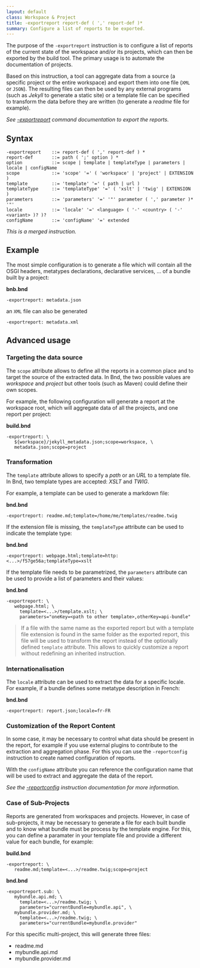 ```yaml
---
layout: default
class: Workspace & Project
title: -exportreport report-def ( ',' report-def )* 
summary: Configure a list of reports to be exported.
---
```


The purpose of the `-exportreport` instruction is to configure a list of reports of the current state of the workspace and/or its projects, which can then be exported by the build tool. The primary usage is to automate the documentation of projects. 

Based on this instruction, a tool can aggregate data from a source (a specific project or the entire workspace) and export them into one file (`XML` or `JSON`). The resulting files can then be used by any external programs (such as *Jekyll* to generate a static site) or a template file can be specified to transform the data before they are written (to generate a *readme* file for example).

*See [-exportreport](../commands/exportreport.html) command documentation to export the reports.*

## Syntax

    -exportreport    ::= report-def ( ',' report-def ) *
    report-def       ::= path ( ';' option ) *
    option           ::= scope | template | templateType | parameters | locale | configName
    scope            ::= 'scope' '=' ( 'workspace' | 'project' | EXTENSION )
    template         ::= 'template' '=' ( path | url )
    templateType     ::= 'templateType' '=' ( 'xslt' | 'twig' | EXTENSION )
    parameters       ::= 'parameters' '=' '"' parameter ( ',' parameter )* '"'
    locale           ::= 'locale' '=' <language> ( '-' <country> ( '-' <variant> )? )?
    configName       ::= 'configName' '=' extended


*This is a merged instruction.*

## Example

The most simple configuration is to generate a file which will contain all the OSGI headers, metatypes declarations, declarative services, ... of a bundle built by a project:

**bnb.bnd**

    -exportreport: metadata.json

an `XML` file can also be generated

    -exportreport: metadata.xml

## Advanced usage

### Targeting the data source

The `scope` attribute allows to define all the reports in a common place and to target the source of the extracted data. In Bnd, the two possible values are *workspace* and *project* but other tools (such as Maven) could define their own scopes. 

For example, the following configuration will generate a report at the workspace root, which will aggregate data of all the projects, and one report per project:

**build.bnd**

    -exportreport: \
       ${workspace}/jekyll_metadata.json;scope=workspace, \
       metadata.json;scope=project

### Transformation

The `template` attribute allows to specify a *path* or an *URL* to a template file. In Bnd, two template types are accepted: *XSLT* and *TWIG*.

For example, a template can be used to generate a markdown file:

**bnd.bnd**

    -exportreport: readme.md;template=/home/me/templates/readme.twig


If the extension file is missing, the `templateType` attribute can be used to indicate the template type:

**bnd.bnd**

    -exportreport: webpage.html;template=http:<...>/f57ge56a;templateType=xslt

If the template file needs to be parametrized, the `parameters` attribute can be used to provide a list of parameters and their values:

**bnd.bnd**

    -exportreport: \
       webpage.html; \
         template=<...>/template.xslt; \
         parameters="oneKey=<path to other template>,otherKey=api-bundle"

> If a file with the same name as the exported report but with a template file extension is found in the same folder as the exported report, this file will be used to transform the report instead of the optionally defined `template` attribute. This allows to quickly customize a report without redefining an inherited instruction.

### Internationalisation

The `locale` attribute can be used to extract the data for a specific locale. For example, if a bundle defines some metatype description in French:


**bnd.bnd**

    -exportreport: report.json;locale=fr-FR


### Customization of the Report Content

In some case, it may be necessary to control what data should be present in the report, for example if you use external plugins to contribute to the extraction and aggregation phase. For this you can use the `-reportconfig` instruction to create named configuration of reports.

With the `configName` attribute you can reference the configuration name that will be used to extract and aggregate the data of the report.

*See the [-reportconfig](./reportconfig.html) instruction documentation for more information.*

### Case of Sub-Projects

Reports are generated from workspaces and projects. However, in case of sub-projects, it may be necessary to generate a file for each built bundle and to know what bundle must be process by the template engine. For this, you can define a paramater in your template file and provide a different value for each bundle, for example:

**build.bnd**

    -exportreport: \
       readme.md;template=<...>/readme.twig;scope=project

**bnd.bnd**

    -exportreport.sub: \
       mybundle.api.md; \
         template=<...>/readme.twig; \
         parameters="currentBundle=mybundle.api", \
       mybundle.provider.md; \
         template=<...>/readme.twig; \
         parameters="currentBundle=mybundle.provider"

For this specific multi-project, this will generate three files:

* readme.md
* mybundle.api.md
* mybundle.provider.md
